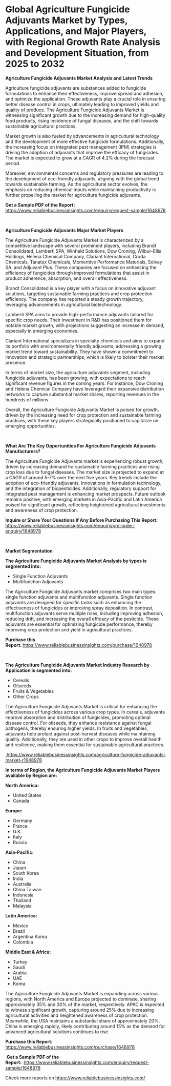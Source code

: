 <p><h1>Global Agriculture Fungicide Adjuvants Market by Types, Applications, and Major Players, with Regional Growth Rate Analysis and Development Situation, from 2025 to 2032</h1></p><p><strong>Agriculture Fungicide Adjuvants Market Analysis and Latest Trends</strong></p>
<p><p>Agriculture fungicide adjuvants are substances added to fungicide formulations to enhance their effectiveness, improve spread and adhesion, and optimize the application. These adjuvants play a crucial role in ensuring better disease control in crops, ultimately leading to improved yields and quality of produce. The Agriculture Fungicide Adjuvants Market is witnessing significant growth due to the increasing demand for high-quality food products, rising incidence of fungal diseases, and the shift towards sustainable agricultural practices.</p><p>Market growth is also fueled by advancements in agricultural technology and the development of more effective fungicide formulations. Additionally, the increasing focus on integrated pest management (IPM) strategies is driving the adoption of adjuvants that improve the efficacy of fungicides. The market is expected to grow at a CAGR of 4.2% during the forecast period. </p><p>Moreover, environmental concerns and regulatory pressures are leading to the development of eco-friendly adjuvants, aligning with the global trend towards sustainable farming. As the agricultural sector evolves, the emphasis on reducing chemical inputs while maintaining productivity is further propelling the market for agriculture fungicide adjuvants.</p></p>
<p><strong>Get a Sample PDF of the Report:&nbsp;</strong> <a href="https://www.reliablebusinessinsights.com/enquiry/request-sample/1648978?utm_campaign=3106&utm_medium=2&utm_source=Github&utm_content=ia&utm_term=26032025&utm_id=agriculture-fungicide-adjuvants">https://www.reliablebusinessinsights.com/enquiry/request-sample/1648978</a></p>
<p>&nbsp;</p>
<p><strong>Agriculture Fungicide Adjuvants Major Market Players</strong></p>
<p><p>The Agriculture Fungicide Adjuvants Market is characterized by a competitive landscape with several prominent players, including Brandt Consolidated, Lamberti SPA, Winfield Solutions, Dow Croning, Wilbur-Ellis Holdings, Helena Chemical Company, Clariant International, Croda Chemicals, Tanatex Chemicals, Momentive Performance Materials, Solvay SA, and Adjuvant Plus. These companies are focused on enhancing the efficiency of fungicides through improved formulations that assist in product adherence, absorption, and overall effectiveness.</p><p>Brandt Consolidated is a key player with a focus on innovative adjuvant solutions, targeting sustainable farming practices and crop protection efficiency. The company has reported a steady growth trajectory, leveraging advancements in agricultural biotechnology.</p><p>Lamberti SPA aims to provide high-performance adjuvants tailored for specific crop needs. Their investment in R&D has positioned them for notable market growth, with projections suggesting an increase in demand, especially in emerging economies.</p><p>Clariant International specializes in specialty chemicals and aims to expand its portfolio with environmentally friendly adjuvants, addressing a growing market trend toward sustainability. They have shown a commitment to innovation and strategic partnerships, which is likely to bolster their market presence.</p><p>In terms of market size, the agriculture adjuvants segment, including fungicide adjuvants, has been growing, with expectations to reach significant revenue figures in the coming years. For instance, Dow Croning and Helena Chemical Company have leveraged their expansive distribution networks to capture substantial market shares, reporting revenues in the hundreds of millions.</p><p>Overall, the Agriculture Fungicide Adjuvants Market is poised for growth, driven by the increasing need for crop protection and sustainable farming practices, with these key players strategically positioned to capitalize on emerging opportunities.</p></p>
<p>&nbsp;</p>
<p><strong>What Are The Key Opportunities For Agriculture Fungicide Adjuvants Manufacturers?</strong></p>
<p><p>The Agriculture Fungicide Adjuvants market is experiencing robust growth, driven by increasing demand for sustainable farming practices and rising crop loss due to fungal diseases. The market size is projected to expand at a CAGR of around 5-7% over the next five years. Key trends include the adoption of eco-friendly adjuvants, innovations in formulation technology, and the integration of biopesticides. Additionally, regulatory support for integrated pest management is enhancing market prospects. Future outlook remains positive, with emerging markets in Asia-Pacific and Latin America poised for significant growth, reflecting heightened agricultural investments and awareness of crop protection.</p></p>
<p><strong>Inquire or Share Your Questions If Any Before Purchasing This Report:</strong> <a href="https://www.reliablebusinessinsights.com/enquiry/pre-order-enquiry/1648978?utm_campaign=3106&utm_medium=2&utm_source=Github&utm_content=ia&utm_term=26032025&utm_id=agriculture-fungicide-adjuvants">https://www.reliablebusinessinsights.com/enquiry/pre-order-enquiry/1648978</a></p>
<p>&nbsp;</p>
<p><strong>Market Segmentation</strong></p>
<p><strong>The Agriculture Fungicide Adjuvants Market Analysis by types is segmented into:</strong></p>
<p><ul><li>Single Function Adjuvants</li><li>Multifunction Adjuvants</li></ul></p>
<p><p>The Agriculture Fungicide Adjuvants market comprises two main types: single function adjuvants and multifunction adjuvants. Single function adjuvants are designed for specific tasks such as enhancing the effectiveness of fungicides or improving spray deposition. In contrast, multifunction adjuvants serve multiple roles, including improving adhesion, reducing drift, and increasing the overall efficacy of the pesticide. These adjuvants are essential for optimizing fungicide performance, thereby improving crop protection and yield in agricultural practices.</p></p>
<p><strong>Purchase this Report:&nbsp;</strong><a href="https://www.reliablebusinessinsights.com/purchase/1648978?utm_campaign=3106&utm_medium=2&utm_source=Github&utm_content=ia&utm_term=26032025&utm_id=agriculture-fungicide-adjuvants">https://www.reliablebusinessinsights.com/purchase/1648978</a></p>
<p>&nbsp;</p>
<p><strong>The Agriculture Fungicide Adjuvants Market Industry Research by Application is segmented into:</strong></p>
<p><ul><li>Cereals</li><li>Oilseeds</li><li>Fruits & Vegetables</li><li>Other Crops</li></ul></p>
<p><p>The Agriculture Fungicide Adjuvants Market is critical for enhancing the effectiveness of fungicides across various crop types. In cereals, adjuvants improve absorption and distribution of fungicides, promoting optimal disease control. For oilseeds, they enhance resistance against fungal pathogens, thereby ensuring higher yields. In fruits and vegetables, adjuvants help protect against post-harvest diseases while maintaining quality. Additionally, they are used in other crops to improve overall health and resilience, making them essential for sustainable agricultural practices.</p></p>
<p><a href="https://www.reliablebusinessinsights.com/agriculture-fungicide-adjuvants-market-r1648978?utm_campaign=3106&utm_medium=2&utm_source=Github&utm_content=ia&utm_term=26032025&utm_id=agriculture-fungicide-adjuvants">&nbsp;https://www.reliablebusinessinsights.com/agriculture-fungicide-adjuvants-market-r1648978</a></p>
<p><strong>In terms of Region, the Agriculture Fungicide Adjuvants Market Players available by Region are:</strong></p>
<p>
    <p> <strong> North America: </strong>
        <ul>
            <li>United States</li>
            <li>Canada</li>
        </ul>
        </p> 
    <p> <strong> Europe: </strong>
        <ul>
            <li>Germany</li>
            <li>France</li>
            <li>U.K.</li>
            <li>Italy</li>
            <li>Russia</li>
        </ul>
        </p> 
    <p> <strong> Asia-Pacific: </strong>
        <ul>
            <li>China</li>
            <li>Japan</li>
            <li>South Korea</li>
            <li>India</li>
            <li>Australia</li>
            <li>China Taiwan</li>
            <li>Indonesia</li>
            <li>Thailand</li>
            <li>Malaysia</li>
        </ul>
        </p> 
    <p> <strong> Latin America: </strong>
        <ul>
            <li>Mexico</li>
            <li>Brazil</li>
            <li>Argentina Korea</li>
            <li>Colombia</li>
        </ul>
        </p> 
    <p> <strong> Middle East & Africa: </strong>
        <ul>
            <li>Turkey</li>
            <li>Saudi</li>
            <li>Arabia</li>
            <li>UAE</li>
            <li>Korea</li>
        </ul>
    </p>
    </p>
<p><p>The Agriculture Fungicide Adjuvants Market is expanding across various regions, with North America and Europe projected to dominate, sharing approximately 35% and 30% of the market, respectively. APAC is expected to witness significant growth, capturing around 25% due to increasing agricultural activities and heightened awareness of crop protection. Meanwhile, the USA maintains a substantial share of approximately 20%. China is emerging rapidly, likely contributing around 15% as the demand for advanced agricultural solutions continues to rise.</p></p>
<p><strong>Purchase this Report: </strong><a href="https://www.reliablebusinessinsights.com/purchase/1648978?utm_campaign=3106&utm_medium=2&utm_source=Github&utm_content=ia&utm_term=26032025&utm_id=agriculture-fungicide-adjuvants">https://www.reliablebusinessinsights.com/purchase/1648978</a></p>
<p>&nbsp;<strong>Get a Sample PDF of the Report:&nbsp;&nbsp;</strong><a href="https://www.reliablebusinessinsights.com/enquiry/request-sample/1648978?utm_campaign=3106&utm_medium=2&utm_source=Github&utm_content=ia&utm_term=26032025&utm_id=agriculture-fungicide-adjuvants">https://www.reliablebusinessinsights.com/enquiry/request-sample/1648978</a></p>
<p><strong></strong></p>
<p>Check more reports on <a href="https://www.reliablebusinessinsights.com/?utm_campaign=3106&utm_medium=2&utm_source=Github&utm_content=ia&utm_term=26032025&utm_id=agriculture-fungicide-adjuvants">https://www.reliablebusinessinsights.com/</a></p>
